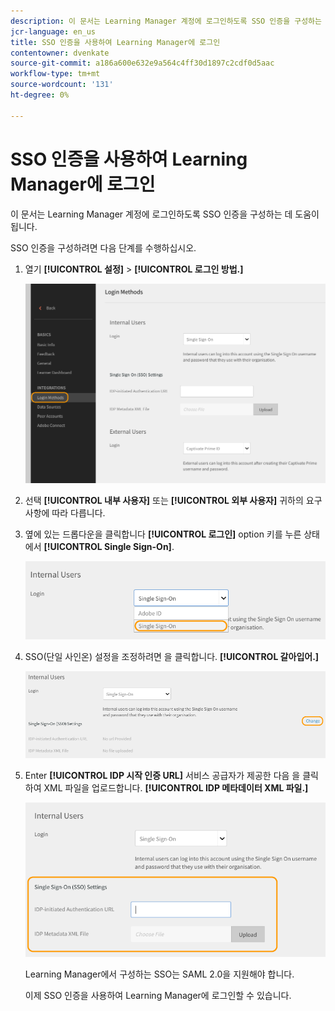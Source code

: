 ```yaml
---
description: 이 문서는 Learning Manager 계정에 로그인하도록 SSO 인증을 구성하는 데 도움이 됩니다.
jcr-language: en_us
title: SSO 인증을 사용하여 Learning Manager에 로그인
contentowner: dvenkate
source-git-commit: a186a600e632e9a564c4ff30d1897c2cdf0d5aac
workflow-type: tm+mt
source-wordcount: '131'
ht-degree: 0%

---
```




# SSO 인증을 사용하여 Learning Manager에 로그인

이 문서는 Learning Manager 계정에 로그인하도록 SSO 인증을 구성하는 데 도움이 됩니다.

SSO 인증을 구성하려면 다음 단계를 수행하십시오.

1. 열기 **[!UICONTROL 설정]** > **[!UICONTROL 로그인 방법.]**

   ![](assets/login-methods.png)

1. 선택 **[!UICONTROL 내부 사용자]** 또는 **[!UICONTROL 외부 사용자]** 귀하의 요구 사항에 따라 다릅니다.
1. 옆에 있는 드롭다운을 클릭합니다  **[!UICONTROL 로그인]** option 키를 누른 상태에서 **[!UICONTROL Single Sign-On]**.

   ![](assets/single-sign-on.png)

1. SSO(단일 사인온) 설정을 조정하려면 을 클릭합니다.  **[!UICONTROL 갈아입어.]**

   ![](assets/change.png)

1. Enter  **[!UICONTROL IDP 시작 인증 URL]** 서비스 공급자가 제공한 다음 을 클릭하여 XML 파일을 업로드합니다. **[!UICONTROL IDP 메타데이터 XML 파일.]**

   ![](assets/sso-configuration.png)

   Learning Manager에서 구성하는 SSO는 SAML 2.0을 지원해야 합니다.

   이제 SSO 인증을 사용하여 Learning Manager에 로그인할 수 있습니다.


